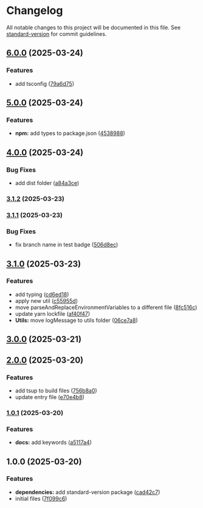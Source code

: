 # Changelog

All notable changes to this project will be documented in this file. See [standard-version](https://github.com/conventional-changelog/standard-version) for commit guidelines.

## [6.0.0](https://github.com/rafaelcavalcante/vite-plugin-pre-public/compare/v5.0.0...v6.0.0) (2025-03-24)


### Features

* add tsconfig ([79a6d75](https://github.com/rafaelcavalcante/vite-plugin-pre-public/commit/79a6d754d9797df45ad1a301b9602a456b37cb98))

## [5.0.0](https://github.com/rafaelcavalcante/vite-plugin-pre-public/compare/v4.0.0...v5.0.0) (2025-03-24)


### Features

* **npm:** add types to package.json ([4538988](https://github.com/rafaelcavalcante/vite-plugin-pre-public/commit/45389887eb130fa95dbc6f021329ec3d6c28b21e))

## [4.0.0](https://github.com/rafaelcavalcante/vite-plugin-pre-public/compare/v3.1.2...v4.0.0) (2025-03-24)


### Bug Fixes

* add dist folder ([a84a3ce](https://github.com/rafaelcavalcante/vite-plugin-pre-public/commit/a84a3ced1490309a5444fa098e66b65ca90b1311))

### [3.1.2](https://github.com/rafaelcavalcante/vite-plugin-pre-public/compare/v3.1.1...v3.1.2) (2025-03-23)

### [3.1.1](https://github.com/rafaelcavalcante/vite-plugin-pre-public/compare/v3.1.0...v3.1.1) (2025-03-23)


### Bug Fixes

* fix branch name in test badge ([506d8ec](https://github.com/rafaelcavalcante/vite-plugin-pre-public/commit/506d8ec50d35f384e318fc5d406435bfde21799a))

## [3.1.0](https://github.com/rafaelcavalcante/vite-plugin-pre-public/compare/v3.0.0...v3.1.0) (2025-03-23)


### Features

* add typing ([cd6ed18](https://github.com/rafaelcavalcante/vite-plugin-pre-public/commit/cd6ed183edc362c431867231a48020f2d94aa499))
* apply new util ([c55955d](https://github.com/rafaelcavalcante/vite-plugin-pre-public/commit/c55955dff1df2d63d838371662d306a91c37ba39))
* move parseAndReplaceEnvironmentVariables to a different file ([8fc516c](https://github.com/rafaelcavalcante/vite-plugin-pre-public/commit/8fc516c10e309b0b3ed5c7d4793b02041ae317c8))
* update yarn lockfile ([af40f47](https://github.com/rafaelcavalcante/vite-plugin-pre-public/commit/af40f47973d73ad94d3fe5f8f8e0a315783994da))
* **Utils:** move logMessage to utils folder ([06ce7a8](https://github.com/rafaelcavalcante/vite-plugin-pre-public/commit/06ce7a81b00348d24e45c438756e6d2b4a3bbb4e))

## [3.0.0](https://github.com/rafaelcavalcante/vite-plugin-pre-public/compare/v2.0.0...v3.0.0) (2025-03-21)

## [2.0.0](https://github.com/rafaelcavalcante/vite-plugin-pre-public/compare/v1.0.1...v2.0.0) (2025-03-20)


### Features

* add tsup to build files ([756b8a0](https://github.com/rafaelcavalcante/vite-plugin-pre-public/commit/756b8a02cbf3987f8e7a20e1593a843b748156d6))
* update entry file ([e70e4b8](https://github.com/rafaelcavalcante/vite-plugin-pre-public/commit/e70e4b81c99f877c7da94059ad6e03f1ef3fda69))

### [1.0.1](https://github.com/rafaelcavalcante/vite-plugin-pre-public/compare/v1.0.0...v1.0.1) (2025-03-20)


### Features

* **docs:** add keywords ([a5117a4](https://github.com/rafaelcavalcante/vite-plugin-pre-public/commit/a5117a4527b9faace9823831b27c530abbb65d2f))

## 1.0.0 (2025-03-20)


### Features

* **dependencies:** add standard-version package ([cad42c7](https://github.com/rafaelcavalcante/vite-plugin-pre-public/commit/cad42c77c05c3acf0cb0920434534e691b135fd5))
* initial files ([7f099c6](https://github.com/rafaelcavalcante/vite-plugin-pre-public/commit/7f099c6d77ebf4c42297e6b846e2c744ccab7477))
